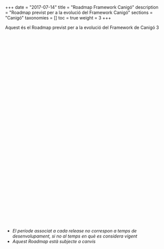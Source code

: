 +++
date        = "2017-07-14"
title       = "Roadmap Framework Canigó"
description = "Roadmap previst per a la evolució del Framework Canigó"
sections    = "Canigó"
taxonomies  = []
toc 		= true
weight 		= 3
+++

Aquest és el Roadmap previst per a la evolució del Framework de Canigó 3

<script type="text/javascript" src="https://www.gstatic.com/charts/loader.js"></script>

<script type="text/javascript">
  google.charts.load("current", {packages:["timeline"], 'language': 'es'});
  google.charts.setOnLoadCallback(drawChart);
  function drawChart() {
    var container = document.getElementById('roadmap');
    var chart = new google.visualization.Timeline(container);
    var dataTable = new google.visualization.DataTable();

	dataTable.addColumn({ type: 'string', id: 'id' });
    dataTable.addColumn({ type: 'string', id: 'Name' });
    dataTable.addColumn({ type: 'date', id: 'Start' });
    dataTable.addColumn({ type: 'date', id: 'End' });
    dataTable.addRows([
      [ '1','Canigo 3.2.0 LTS', new Date(2017, 2), new Date(2020, 2) ],
      [ '2','Canigo 3.2.1', new Date(2017, 5), new Date(2017, 8) ],
      [ '3','Canigo 3.2.2', new Date(2017, 8), new Date(2017, 11) ],
	  [ '4','Canigo 3.2.3', new Date(2017, 11), new Date(2018, 2) ],
	  [ '5','Canigo 3.2.4', new Date(2018, 2), new Date(2018, 5) ],
	  [ '6','Canigo 3.2.5', new Date(2018, 5), new Date(2018, 8) ],
      [ '7','Canigo 3.2.6', new Date(2018, 8), new Date(2018, 11) ],
	  [ '8','Canigo 3.2.7', new Date(2018, 11), new Date(2019, 2) ],
	  [ '9','Canigo 3.4 LTS', new Date(2019, 2), new Date(2022, 2) ],
	  [ '10','Canigo 3.4.1', new Date(2019, 5), new Date(2019, 8) ],
	  [ '11','Canigo 3.4.2', new Date(2019, 8), new Date(2019, 11) ],
	  [ '12','Canigo 3.4.3', new Date(2019, 11), new Date(2020, 2) ],
	  [ '13','Canigo 3.4.4', new Date(2020, 2), new Date(2020, 5) ]]);

    var options = {
      timeline: { groupByRowLabel: false, showRowLabels: false },
	  colors: ['blue', 'green', 'green', 'green', 'green', 'green', 'green', 'green', 'blue','green','green','green','green']
    };

    chart.draw(dataTable, options);
  }
</script>

<div id="roadmap" style="height: 590px;"></div>


<br />

* *El període associat a cada release no correspon a temps de desenvolupament, si no al temps en què es considera vigent*
* *Aquest Roadmap està subjecte a canvis*


